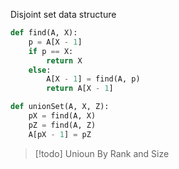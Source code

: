 Disjoint set data structure
```python
def find(A, X):
    p = A[X - 1]
    if p == X:
        return X
    else:
        A[X - 1] = find(A, p)
        return A[X - 1]

def unionSet(A, X, Z):
    pX = find(A, X)
    pZ = find(A, Z)
    A[pX - 1] = pZ
```

> [!todo] Unioun By Rank and Size
